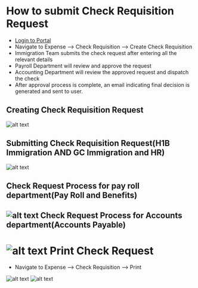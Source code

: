 How to submit Check Requisition Request
==========
 - [Login to Portal](../../office/forgot-password.html "Login")
 - Navigate to Expense --> Check Requisition --> Create Check Requisition 
 - Immigration Team submits the check request after entering all the relevant details
 - Payroll Department will review and approve the request
 - Accounting Department will review the approved request and dispatch the check
 - After approval process is complete, an email indicating final decision is generated and sent to user.

Creating Check Requisition Request
----
![alt text](../../images/expense/create-check-request.png "Check Requisition")

Submitting Check Requisition Request(H1B Immigration AND GC Immigration and HR)
----
![alt text](../../images/expense/submit-check-request.png "Check Requisition")

Check Request Process for pay roll department(Pay Roll and Benefits)
----
![alt text](../../images/expense/approved-by-payroll.png "Check Requisition")
Check Request Process for Accounts department(Accounts Payable)
----
![alt text](../../images/expense/accounts-dept-check-request-task.png "Check Requisition")
Print Check Request
===========
 - Navigate to Expense --> Check Requisition --> Print

![alt text](../../images/expense/print-cechk-request.png "Check Requisition")
![alt text](../../images/expense/check-request-print-form.png "Check Requisition")


